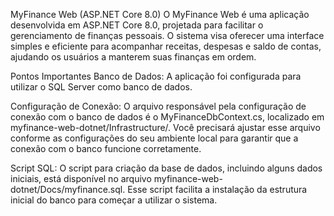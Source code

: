 MyFinance Web (ASP.NET Core 8.0)
O MyFinance Web é uma aplicação desenvolvida em ASP.NET Core 8.0, projetada para facilitar o gerenciamento de finanças pessoais. O sistema visa oferecer uma interface simples e eficiente para acompanhar receitas, despesas e saldo de contas, ajudando os usuários a manterem suas finanças em ordem.

Pontos Importantes
Banco de Dados: A aplicação foi configurada para utilizar o SQL Server como banco de dados.

Configuração de Conexão: O arquivo responsável pela configuração de conexão com o banco de dados é o MyFinanceDbContext.cs, localizado em myfinance-web-dotnet/Infrastructure/. Você precisará ajustar esse arquivo conforme as configurações do seu ambiente local para garantir que a conexão com o banco funcione corretamente.

Script SQL: O script para criação da base de dados, incluindo alguns dados iniciais, está disponível no arquivo myfinance-web-dotnet/Docs/myfinance.sql. Esse script facilita a instalação da estrutura inicial do banco para começar a utilizar o sistema.
